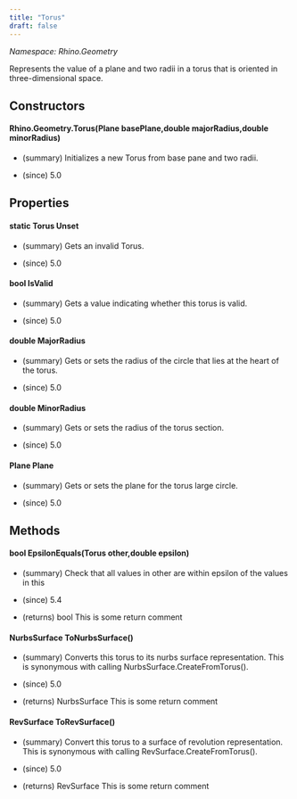 ```yaml
---
title: "Torus"
draft: false
---
```


*Namespace: Rhino.Geometry*

   Represents the value of a plane and two radii in a torus that is oriented in three-dimensional space.
   
## Constructors
#### Rhino.Geometry.Torus(Plane basePlane,double majorRadius,double minorRadius)
- (summary) 
     Initializes a new Torus from base pane and two radii.
     
- (since) 5.0
## Properties
#### static Torus Unset
- (summary) 
     Gets an invalid Torus.
     
- (since) 5.0
#### bool IsValid
- (summary) 
     Gets a value indicating whether this torus is valid.
     
- (since) 5.0
#### double MajorRadius
- (summary) 
     Gets or sets the radius of the circle that lies at the heart of the torus.
     
- (since) 5.0
#### double MinorRadius
- (summary) 
     Gets or sets the radius of the torus section.
     
- (since) 5.0
#### Plane Plane
- (summary) 
     Gets or sets the plane for the torus large circle.
     
- (since) 5.0
## Methods
#### bool EpsilonEquals(Torus other,double epsilon)
- (summary) 
     Check that all values in other are within epsilon of the values in this
     
- (since) 5.4
- (returns) bool This is some return comment
#### NurbsSurface ToNurbsSurface()
- (summary) 
     Converts this torus to its nurbs surface representation. 
     This is synonymous with calling NurbsSurface.CreateFromTorus().
     
- (since) 5.0
- (returns) NurbsSurface This is some return comment
#### RevSurface ToRevSurface()
- (summary) 
     Convert this torus to a surface of revolution representation. 
     This is synonymous with calling RevSurface.CreateFromTorus().
     
- (since) 5.0
- (returns) RevSurface This is some return comment
